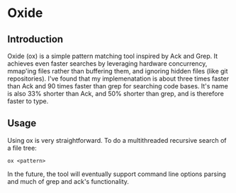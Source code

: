 # Oxide

## Introduction
Oxide (ox) is a simple pattern matching tool inspired by Ack and Grep. It achieves even faster searches by leveraging hardware concurrency, mmap'ing files rather than buffering them, and ignoring hidden files (like git repositories). I've found that my implemenatation is about three times faster than Ack and 90 times faster than grep for searching code bases. It's name is also 33% shorter than Ack, and 50% shorter than grep, and is therefore faster to type.

## Usage
Using ox is very straightforward. To do a multithreaded recursive search of a file tree:
```
ox <pattern>
```

In the future, the tool will eventually support command line options parsing and much of grep and ack's functionality.
